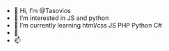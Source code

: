 - 👋 Hi, I’m @Tasovios
- 👀 I’m interested in JS and python
- 🌱 I’m currently learning html/css JS PHP Python C#
- 💞️
- 📫
